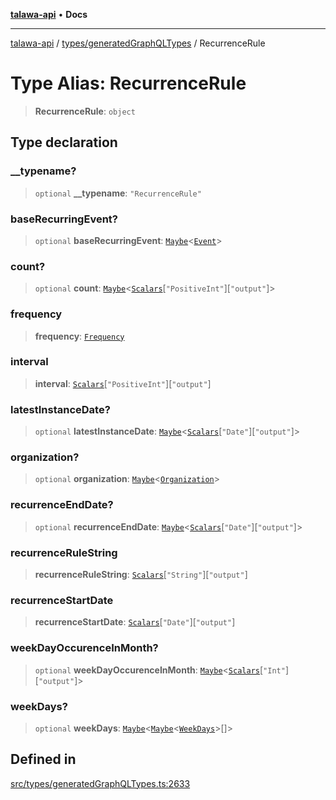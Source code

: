 [**talawa-api**](../../../README.md) • **Docs**

***

[talawa-api](../../../modules.md) / [types/generatedGraphQLTypes](../README.md) / RecurrenceRule

# Type Alias: RecurrenceRule

> **RecurrenceRule**: `object`

## Type declaration

### \_\_typename?

> `optional` **\_\_typename**: `"RecurrenceRule"`

### baseRecurringEvent?

> `optional` **baseRecurringEvent**: [`Maybe`](Maybe.md)\<[`Event`](Event.md)\>

### count?

> `optional` **count**: [`Maybe`](Maybe.md)\<[`Scalars`](Scalars.md)\[`"PositiveInt"`\]\[`"output"`\]\>

### frequency

> **frequency**: [`Frequency`](Frequency.md)

### interval

> **interval**: [`Scalars`](Scalars.md)\[`"PositiveInt"`\]\[`"output"`\]

### latestInstanceDate?

> `optional` **latestInstanceDate**: [`Maybe`](Maybe.md)\<[`Scalars`](Scalars.md)\[`"Date"`\]\[`"output"`\]\>

### organization?

> `optional` **organization**: [`Maybe`](Maybe.md)\<[`Organization`](Organization.md)\>

### recurrenceEndDate?

> `optional` **recurrenceEndDate**: [`Maybe`](Maybe.md)\<[`Scalars`](Scalars.md)\[`"Date"`\]\[`"output"`\]\>

### recurrenceRuleString

> **recurrenceRuleString**: [`Scalars`](Scalars.md)\[`"String"`\]\[`"output"`\]

### recurrenceStartDate

> **recurrenceStartDate**: [`Scalars`](Scalars.md)\[`"Date"`\]\[`"output"`\]

### weekDayOccurenceInMonth?

> `optional` **weekDayOccurenceInMonth**: [`Maybe`](Maybe.md)\<[`Scalars`](Scalars.md)\[`"Int"`\]\[`"output"`\]\>

### weekDays?

> `optional` **weekDays**: [`Maybe`](Maybe.md)\<[`Maybe`](Maybe.md)\<[`WeekDays`](WeekDays.md)\>[]\>

## Defined in

[src/types/generatedGraphQLTypes.ts:2633](https://github.com/PalisadoesFoundation/talawa-api/blob/fe65d855b3d1e3e4af621340e7e8bfa0325634c1/src/types/generatedGraphQLTypes.ts#L2633)

